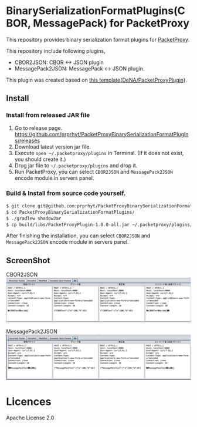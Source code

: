 # BinarySerializationFormatPlugins(CBOR, MessagePack) for PacketProxy

This repository provides binary serialization format plugins for [PacketProxy](https://github.com/DeNA/PacketProxy).

This repository include following plugins,

- CBOR2JSON: CBOR <-> JSON plugin
- MessagePack2JSON: MessagePack <-> JSON plugin.

This plugin was created based on [this template(DeNA/PacketProxyPlugin)](https://github.com/DeNA/PacketProxyPlugin).

## Install

### Install from released JAR file

1. Go to release page.
https://github.com/prprhyt/PacketProxyBinarySerializationFormatPlugins/releases
1. Download latest version jar file.
1. Execute `open ~/.packetproxy/plugins` in Terminal. (If it does not exist, you should create it.)
1. Drug jar file to `~/.packetproxy/plugins` and drop it.
1. Run PacketProxy, you can select `CBOR2JSON` and `MessagePack2JSON` encode module in servers panel.

### Build & Install from source code yourself.

```bash
$ git clone git@github.com:prprhyt/PacketProxyBinarySerializationFormatPlugins.git
$ cd PacketProxyBinarySerializationFormatPlugins/
$ ./gradlew shadowJar
$ cp build/libs/PacketProxyPlugin-1.0.0-all.jar ~/.packetproxy/plugins/BinarySerializationFormatPlugins.jar
```

After finishing the installation, you can select `CBOR2JSON` and `MessagePack2JSON` encode module in servers panel.

## ScreenShot

CBOR2JSON
![CBOR2JSON](https://github.com/prprhyt/PacketProxyBinarySerializationFormatPlugins/raw/master/screenshot/cbor2json.png)

MessagePack2JSON
![MessagePack2JSON](https://github.com/prprhyt/PacketProxyBinarySerializationFormatPlugins/raw/master/screenshot/msgpack2json.png)

# Licences

Apache License 2.0
